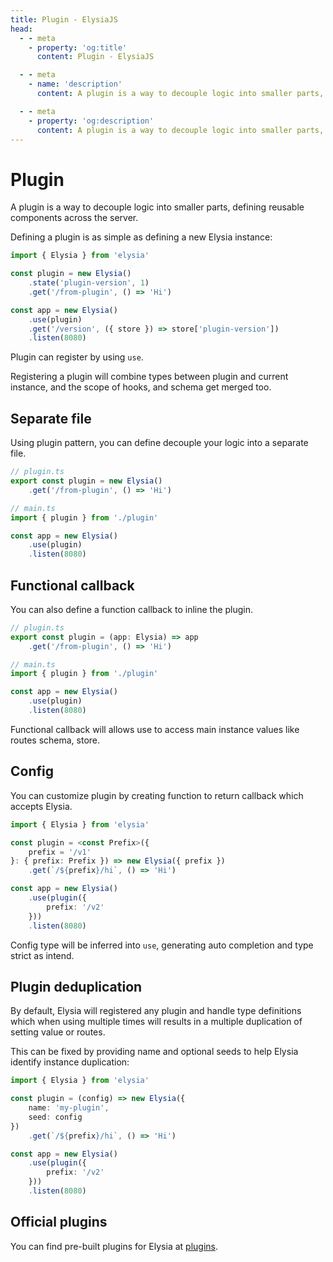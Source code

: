 ```yaml
---
title: Plugin - ElysiaJS
head:
  - - meta
    - property: 'og:title'
      content: Plugin - ElysiaJS

  - - meta
    - name: 'description'
      content: A plugin is a way to decouple logic into smaller parts, defining reusable components across the server. Plugin can register by using `use`, registering a plugin will combine types between plugin and current instance, and the scope of hooks, and schema get merged too.

  - - meta
    - property: 'og:description'
      content: A plugin is a way to decouple logic into smaller parts, defining reusable components across the server. Plugin can register by using `use`, registering a plugin will combine types between plugin and current instance, and the scope of hooks, and schema get merged too.
---
```


# Plugin
A plugin is a way to decouple logic into smaller parts, defining reusable components across the server.

Defining a plugin is as simple as defining a new Elysia instance:
```typescript
import { Elysia } from 'elysia'

const plugin = new Elysia()
    .state('plugin-version', 1)
    .get('/from-plugin', () => 'Hi')

const app = new Elysia()
    .use(plugin)
    .get('/version', ({ store }) => store['plugin-version'])
    .listen(8080)
```

Plugin can register by using `use`.

Registering a plugin will combine types between plugin and current instance, and the scope of hooks, and schema get merged too.

## Separate file
Using plugin pattern, you can define decouple your logic into a separate file.
```ts
// plugin.ts
export const plugin = new Elysia()
    .get('/from-plugin', () => 'Hi')

// main.ts
import { plugin } from './plugin'

const app = new Elysia()
    .use(plugin)
    .listen(8080)
```

## Functional callback
You can also define a function callback to inline the plugin.

```ts
// plugin.ts
export const plugin = (app: Elysia) => app
    .get('/from-plugin', () => 'Hi')

// main.ts
import { plugin } from './plugin'

const app = new Elysia()
    .use(plugin)
    .listen(8080)
```

Functional callback will allows use to access main instance values like routes schema, store.

## Config
You can customize plugin by creating function to return callback which accepts Elysia.

```typescript
import { Elysia } from 'elysia'

const plugin = <const Prefix>({
    prefix = '/v1'
}: { prefix: Prefix }) => new Elysia({ prefix })
    .get(`/${prefix}/hi`, () => 'Hi')

const app = new Elysia()
    .use(plugin({
        prefix: '/v2'
    }))
    .listen(8080)
```

Config type will be inferred into `use`, generating auto completion and type strict as intend.

## Plugin deduplication
By default, Elysia will registered any plugin and handle type definitions which when using multiple times will results in a multiple duplication of setting value or routes.

This can be fixed by providing name and optional seeds to help Elysia identify instance duplication:
```ts
import { Elysia } from 'elysia'

const plugin = (config) => new Elysia({
    name: 'my-plugin',
    seed: config
})
    .get(`/${prefix}/hi`, () => 'Hi')

const app = new Elysia()
    .use(plugin({
        prefix: '/v2'
    }))
    .listen(8080)
```

## Official plugins
You can find pre-built plugins for Elysia at [plugins](/plugins/overview).
